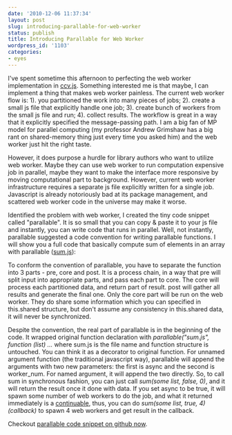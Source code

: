 ```yaml
---
date: '2010-12-06 11:37:34'
layout: post
slug: introducing-parallable-for-web-worker
status: publish
title: Introducing Parallable for Web Worker
wordpress_id: '1103'
categories:
- eyes
---
```


I've spent sometime this afternoon to perfecting the web worker implementation in [ccv.js](https://github.com/liuliu/ccv/blob/current/js/ccv.js). Something interested me is that maybe, I can implement a thing that makes web worker painless. The current web worker flow is: 1). you partitioned the work into many pieces of jobs; 2). create a small js file that explicitly handle one job; 3). create bunch of workers from the small js file and run; 4). collect results. The workflow is great in a way that it explicitly specified the message-passing path. I am a big fan of MP model for parallel computing (my professor Andrew Grimshaw has a big rant on shared-memory thing just every time you asked him) and the web worker just hit the right taste.

However, it does purpose a hurdle for library authors who want to utilize web worker. Maybe they can use web worker to run computation expensive job in parallel, maybe they want to make the interface more responsive by moving computational part to background. However, current web worker infrastructure requires a separate js file explicitly written for a single job. Javascript is already notoriously bad at its package management, and scattered web worker code in the universe may make it worse.

Identified the problem with web worker, I created the tiny code snippet called "parallable". It is so small that you can copy & paste it to your js file and instantly, you can write code that runs in parallel. Well, not instantly, parallable suggested a code convention for writing parallable functions. I will show you a full code that basically compute sum of elements in an array with parallable ([sum.js](https://github.com/liuliu/parallable/blob/master/sum.js)):



To conform the convention of parallable, you have to separate the function into 3 parts - pre, core and post. It is a process chain, in a way that pre will split input into appropriate parts, and pass each part to core. The core will process each partitioned data, and return part of result. post will gather all results and generate the final one. Only the core part will be run on the web worker. They do share some information which you can specified in this.shared structure, but don't assume any consistency in this.shared data, it will never be synchronized.

Despite the convention, the real part of parallable is in the beginning of the code. It wrapped original function declaration with _parallable("sum.js", function (list) ..._ where sum.js is the file name and function structure is untouched. You can think it as a decorator to original function. For unnamed argument function (the traditional javascript way), parallable will append the arguments with two new parameters: the first is async and the second is worker_num. For named argument, it will append the two directly. So, to call sum in synchronous fashion, you can just call _sum(some list, false, 0)_, and it will return the result once it done with data. If you set async to be true, it will spawn some number of web workers to do the job, and what it returned immediately is a [continuable](https://github.com/creationix/do), thus, you can do _sum(some list, true, 4)(callback)_ to spawn 4 web workers and get result in the callback.

Checkout [parallable code snippet on github now](https://github.com/liuliu/parallable/).
